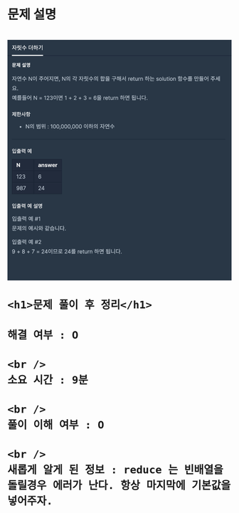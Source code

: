 <h1>
  문제 설명
  <h1>
    <img src="/images_problem/자릿수 더하기.png" />

    <h1>문제 풀이 후 정리</h1>

    해결 여부 : O

    <br />
    소요 시간 : 9분

    <br />
    풀이 이해 여부 : O

    <br />
    새롭게 알게 된 정보 : reduce 는 빈배열을 돌릴경우 에러가 난다. 항상 마지막에 기본값을 넣어주자.

  </h1>
</h1>
